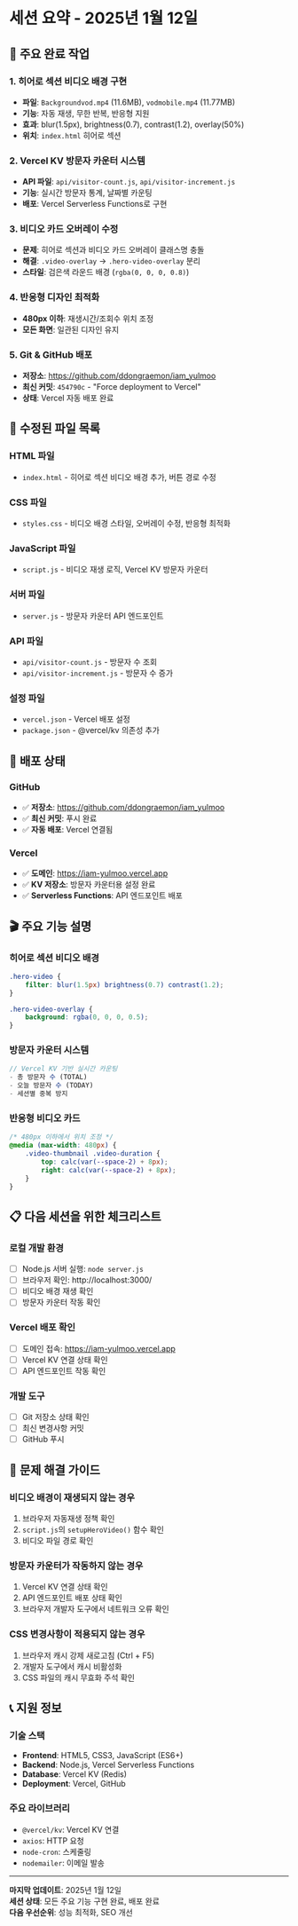 # 세션 요약 - 2025년 1월 12일

## 🎯 주요 완료 작업

### 1. 히어로 섹션 비디오 배경 구현
- **파일**: `Backgroundvod.mp4` (11.6MB), `vodmobile.mp4` (11.77MB)
- **기능**: 자동 재생, 무한 반복, 반응형 지원
- **효과**: blur(1.5px), brightness(0.7), contrast(1.2), overlay(50%)
- **위치**: `index.html` 히어로 섹션

### 2. Vercel KV 방문자 카운터 시스템
- **API 파일**: `api/visitor-count.js`, `api/visitor-increment.js`
- **기능**: 실시간 방문자 통계, 날짜별 카운팅
- **배포**: Vercel Serverless Functions로 구현

### 3. 비디오 카드 오버레이 수정
- **문제**: 히어로 섹션과 비디오 카드 오버레이 클래스명 충돌
- **해결**: `.video-overlay` → `.hero-video-overlay` 분리
- **스타일**: 검은색 라운드 배경 (`rgba(0, 0, 0, 0.8)`)

### 4. 반응형 디자인 최적화
- **480px 이하**: 재생시간/조회수 위치 조정
- **모든 화면**: 일관된 디자인 유지

### 5. Git & GitHub 배포
- **저장소**: https://github.com/ddongraemon/iam_yulmoo
- **최신 커밋**: `454790c` - "Force deployment to Vercel"
- **상태**: Vercel 자동 배포 완료

## 📁 수정된 파일 목록

### HTML 파일
- `index.html` - 히어로 섹션 비디오 배경 추가, 버튼 경로 수정

### CSS 파일
- `styles.css` - 비디오 배경 스타일, 오버레이 수정, 반응형 최적화

### JavaScript 파일
- `script.js` - 비디오 재생 로직, Vercel KV 방문자 카운터

### 서버 파일
- `server.js` - 방문자 카운터 API 엔드포인트

### API 파일
- `api/visitor-count.js` - 방문자 수 조회
- `api/visitor-increment.js` - 방문자 수 증가

### 설정 파일
- `vercel.json` - Vercel 배포 설정
- `package.json` - @vercel/kv 의존성 추가

## 🚀 배포 상태

### GitHub
- ✅ **저장소**: https://github.com/ddongraemon/iam_yulmoo
- ✅ **최신 커밋**: 푸시 완료
- ✅ **자동 배포**: Vercel 연결됨

### Vercel
- ✅ **도메인**: https://iam-yulmoo.vercel.app
- ✅ **KV 저장소**: 방문자 카운터용 설정 완료
- ✅ **Serverless Functions**: API 엔드포인트 배포

## 🎬 주요 기능 설명

### 히어로 섹션 비디오 배경
```css
.hero-video {
    filter: blur(1.5px) brightness(0.7) contrast(1.2);
}

.hero-video-overlay {
    background: rgba(0, 0, 0, 0.5);
}
```

### 방문자 카운터 시스템
```javascript
// Vercel KV 기반 실시간 카운팅
- 총 방문자 수 (TOTAL)
- 오늘 방문자 수 (TODAY)
- 세션별 중복 방지
```

### 반응형 비디오 카드
```css
/* 480px 이하에서 위치 조정 */
@media (max-width: 480px) {
    .video-thumbnail .video-duration {
        top: calc(var(--space-2) + 8px);
        right: calc(var(--space-2) + 8px);
    }
}
```

## 📋 다음 세션을 위한 체크리스트

### 로컬 개발 환경
- [ ] Node.js 서버 실행: `node server.js`
- [ ] 브라우저 확인: http://localhost:3000/
- [ ] 비디오 배경 재생 확인
- [ ] 방문자 카운터 작동 확인

### Vercel 배포 확인
- [ ] 도메인 접속: https://iam-yulmoo.vercel.app
- [ ] Vercel KV 연결 상태 확인
- [ ] API 엔드포인트 작동 확인

### 개발 도구
- [ ] Git 저장소 상태 확인
- [ ] 최신 변경사항 커밋
- [ ] GitHub 푸시

## 🔧 문제 해결 가이드

### 비디오 배경이 재생되지 않는 경우
1. 브라우저 자동재생 정책 확인
2. `script.js`의 `setupHeroVideo()` 함수 확인
3. 비디오 파일 경로 확인

### 방문자 카운터가 작동하지 않는 경우
1. Vercel KV 연결 상태 확인
2. API 엔드포인트 배포 상태 확인
3. 브라우저 개발자 도구에서 네트워크 오류 확인

### CSS 변경사항이 적용되지 않는 경우
1. 브라우저 캐시 강제 새로고침 (Ctrl + F5)
2. 개발자 도구에서 캐시 비활성화
3. CSS 파일의 캐시 무효화 주석 확인

## 📞 지원 정보

### 기술 스택
- **Frontend**: HTML5, CSS3, JavaScript (ES6+)
- **Backend**: Node.js, Vercel Serverless Functions
- **Database**: Vercel KV (Redis)
- **Deployment**: Vercel, GitHub

### 주요 라이브러리
- `@vercel/kv`: Vercel KV 연결
- `axios`: HTTP 요청
- `node-cron`: 스케줄링
- `nodemailer`: 이메일 발송

---

**마지막 업데이트**: 2025년 1월 12일  
**세션 상태**: 모든 주요 기능 구현 완료, 배포 완료  
**다음 우선순위**: 성능 최적화, SEO 개선






